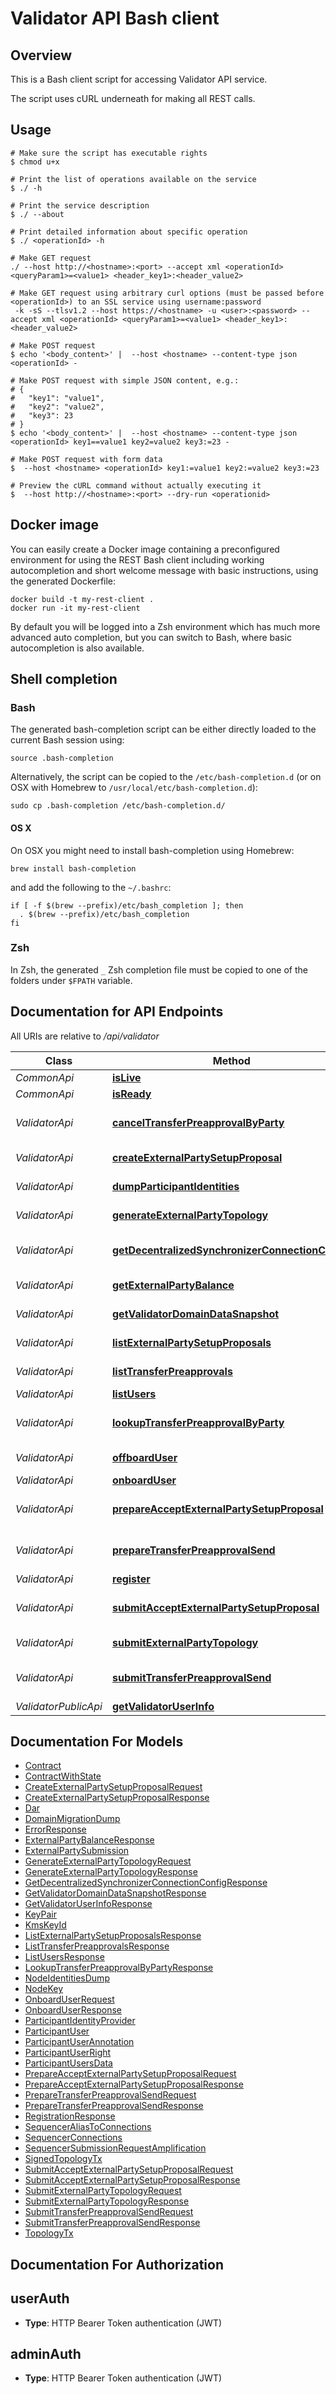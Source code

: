 # Validator API Bash client

## Overview

This is a Bash client script for accessing Validator API service.

The script uses cURL underneath for making all REST calls.

## Usage

```shell
# Make sure the script has executable rights
$ chmod u+x 

# Print the list of operations available on the service
$ ./ -h

# Print the service description
$ ./ --about

# Print detailed information about specific operation
$ ./ <operationId> -h

# Make GET request
./ --host http://<hostname>:<port> --accept xml <operationId> <queryParam1>=<value1> <header_key1>:<header_value2>

# Make GET request using arbitrary curl options (must be passed before <operationId>) to an SSL service using username:password
 -k -sS --tlsv1.2 --host https://<hostname> -u <user>:<password> --accept xml <operationId> <queryParam1>=<value1> <header_key1>:<header_value2>

# Make POST request
$ echo '<body_content>' |  --host <hostname> --content-type json <operationId> -

# Make POST request with simple JSON content, e.g.:
# {
#   "key1": "value1",
#   "key2": "value2",
#   "key3": 23
# }
$ echo '<body_content>' |  --host <hostname> --content-type json <operationId> key1==value1 key2=value2 key3:=23 -

# Make POST request with form data
$  --host <hostname> <operationId> key1:=value1 key2:=value2 key3:=23

# Preview the cURL command without actually executing it
$  --host http://<hostname>:<port> --dry-run <operationid>

```

## Docker image

You can easily create a Docker image containing a preconfigured environment
for using the REST Bash client including working autocompletion and short
welcome message with basic instructions, using the generated Dockerfile:

```shell
docker build -t my-rest-client .
docker run -it my-rest-client
```

By default you will be logged into a Zsh environment which has much more
advanced auto completion, but you can switch to Bash, where basic autocompletion
is also available.

## Shell completion

### Bash

The generated bash-completion script can be either directly loaded to the current Bash session using:

```shell
source .bash-completion
```

Alternatively, the script can be copied to the `/etc/bash-completion.d` (or on OSX with Homebrew to `/usr/local/etc/bash-completion.d`):

```shell
sudo cp .bash-completion /etc/bash-completion.d/
```

#### OS X

On OSX you might need to install bash-completion using Homebrew:

```shell
brew install bash-completion
```

and add the following to the `~/.bashrc`:

```shell
if [ -f $(brew --prefix)/etc/bash_completion ]; then
  . $(brew --prefix)/etc/bash_completion
fi
```

### Zsh

In Zsh, the generated `_` Zsh completion file must be copied to one of the folders under `$FPATH` variable.

## Documentation for API Endpoints

All URIs are relative to */api/validator*

Class | Method | HTTP request | Description
------------ | ------------- | ------------- | -------------
*CommonApi* | [**isLive**](docs/CommonApi.md#islive) | **GET** /livez | 
*CommonApi* | [**isReady**](docs/CommonApi.md#isready) | **GET** /readyz | 
*ValidatorApi* | [**cancelTransferPreapprovalByParty**](docs/ValidatorApi.md#canceltransferpreapprovalbyparty) | **DELETE** /v0/admin/transfer-preapprovals/by-party/{receiver-party} | 
*ValidatorApi* | [**createExternalPartySetupProposal**](docs/ValidatorApi.md#createexternalpartysetupproposal) | **POST** /v0/admin/external-party/setup-proposal | 
*ValidatorApi* | [**dumpParticipantIdentities**](docs/ValidatorApi.md#dumpparticipantidentities) | **GET** /v0/admin/participant/identities | 
*ValidatorApi* | [**generateExternalPartyTopology**](docs/ValidatorApi.md#generateexternalpartytopology) | **POST** /v0/admin/external-party/topology/generate | 
*ValidatorApi* | [**getDecentralizedSynchronizerConnectionConfig**](docs/ValidatorApi.md#getdecentralizedsynchronizerconnectionconfig) | **GET** /v0/admin/participant/global-domain-connection-config | 
*ValidatorApi* | [**getExternalPartyBalance**](docs/ValidatorApi.md#getexternalpartybalance) | **GET** /v0/admin/external-party/balance | 
*ValidatorApi* | [**getValidatorDomainDataSnapshot**](docs/ValidatorApi.md#getvalidatordomaindatasnapshot) | **GET** /v0/admin/domain/data-snapshot | 
*ValidatorApi* | [**listExternalPartySetupProposals**](docs/ValidatorApi.md#listexternalpartysetupproposals) | **GET** /v0/admin/external-party/setup-proposal | 
*ValidatorApi* | [**listTransferPreapprovals**](docs/ValidatorApi.md#listtransferpreapprovals) | **GET** /v0/admin/transfer-preapprovals | 
*ValidatorApi* | [**listUsers**](docs/ValidatorApi.md#listusers) | **GET** /v0/admin/users | 
*ValidatorApi* | [**lookupTransferPreapprovalByParty**](docs/ValidatorApi.md#lookuptransferpreapprovalbyparty) | **GET** /v0/admin/transfer-preapprovals/by-party/{receiver-party} | 
*ValidatorApi* | [**offboardUser**](docs/ValidatorApi.md#offboarduser) | **POST** /v0/admin/users/offboard | 
*ValidatorApi* | [**onboardUser**](docs/ValidatorApi.md#onboarduser) | **POST** /v0/admin/users | 
*ValidatorApi* | [**prepareAcceptExternalPartySetupProposal**](docs/ValidatorApi.md#prepareacceptexternalpartysetupproposal) | **POST** /v0/admin/external-party/setup-proposal/prepare-accept | 
*ValidatorApi* | [**prepareTransferPreapprovalSend**](docs/ValidatorApi.md#preparetransferpreapprovalsend) | **POST** /v0/admin/external-party/transfer-preapproval/prepare-send | 
*ValidatorApi* | [**register**](docs/ValidatorApi.md#register) | **POST** /v0/register | 
*ValidatorApi* | [**submitAcceptExternalPartySetupProposal**](docs/ValidatorApi.md#submitacceptexternalpartysetupproposal) | **POST** /v0/admin/external-party/setup-proposal/submit-accept | 
*ValidatorApi* | [**submitExternalPartyTopology**](docs/ValidatorApi.md#submitexternalpartytopology) | **POST** /v0/admin/external-party/topology/submit | 
*ValidatorApi* | [**submitTransferPreapprovalSend**](docs/ValidatorApi.md#submittransferpreapprovalsend) | **POST** /v0/admin/external-party/transfer-preapproval/submit-send | 
*ValidatorPublicApi* | [**getValidatorUserInfo**](docs/ValidatorPublicApi.md#getvalidatoruserinfo) | **GET** /v0/validator-user | 


## Documentation For Models

 - [Contract](docs/Contract.md)
 - [ContractWithState](docs/ContractWithState.md)
 - [CreateExternalPartySetupProposalRequest](docs/CreateExternalPartySetupProposalRequest.md)
 - [CreateExternalPartySetupProposalResponse](docs/CreateExternalPartySetupProposalResponse.md)
 - [Dar](docs/Dar.md)
 - [DomainMigrationDump](docs/DomainMigrationDump.md)
 - [ErrorResponse](docs/ErrorResponse.md)
 - [ExternalPartyBalanceResponse](docs/ExternalPartyBalanceResponse.md)
 - [ExternalPartySubmission](docs/ExternalPartySubmission.md)
 - [GenerateExternalPartyTopologyRequest](docs/GenerateExternalPartyTopologyRequest.md)
 - [GenerateExternalPartyTopologyResponse](docs/GenerateExternalPartyTopologyResponse.md)
 - [GetDecentralizedSynchronizerConnectionConfigResponse](docs/GetDecentralizedSynchronizerConnectionConfigResponse.md)
 - [GetValidatorDomainDataSnapshotResponse](docs/GetValidatorDomainDataSnapshotResponse.md)
 - [GetValidatorUserInfoResponse](docs/GetValidatorUserInfoResponse.md)
 - [KeyPair](docs/KeyPair.md)
 - [KmsKeyId](docs/KmsKeyId.md)
 - [ListExternalPartySetupProposalsResponse](docs/ListExternalPartySetupProposalsResponse.md)
 - [ListTransferPreapprovalsResponse](docs/ListTransferPreapprovalsResponse.md)
 - [ListUsersResponse](docs/ListUsersResponse.md)
 - [LookupTransferPreapprovalByPartyResponse](docs/LookupTransferPreapprovalByPartyResponse.md)
 - [NodeIdentitiesDump](docs/NodeIdentitiesDump.md)
 - [NodeKey](docs/NodeKey.md)
 - [OnboardUserRequest](docs/OnboardUserRequest.md)
 - [OnboardUserResponse](docs/OnboardUserResponse.md)
 - [ParticipantIdentityProvider](docs/ParticipantIdentityProvider.md)
 - [ParticipantUser](docs/ParticipantUser.md)
 - [ParticipantUserAnnotation](docs/ParticipantUserAnnotation.md)
 - [ParticipantUserRight](docs/ParticipantUserRight.md)
 - [ParticipantUsersData](docs/ParticipantUsersData.md)
 - [PrepareAcceptExternalPartySetupProposalRequest](docs/PrepareAcceptExternalPartySetupProposalRequest.md)
 - [PrepareAcceptExternalPartySetupProposalResponse](docs/PrepareAcceptExternalPartySetupProposalResponse.md)
 - [PrepareTransferPreapprovalSendRequest](docs/PrepareTransferPreapprovalSendRequest.md)
 - [PrepareTransferPreapprovalSendResponse](docs/PrepareTransferPreapprovalSendResponse.md)
 - [RegistrationResponse](docs/RegistrationResponse.md)
 - [SequencerAliasToConnections](docs/SequencerAliasToConnections.md)
 - [SequencerConnections](docs/SequencerConnections.md)
 - [SequencerSubmissionRequestAmplification](docs/SequencerSubmissionRequestAmplification.md)
 - [SignedTopologyTx](docs/SignedTopologyTx.md)
 - [SubmitAcceptExternalPartySetupProposalRequest](docs/SubmitAcceptExternalPartySetupProposalRequest.md)
 - [SubmitAcceptExternalPartySetupProposalResponse](docs/SubmitAcceptExternalPartySetupProposalResponse.md)
 - [SubmitExternalPartyTopologyRequest](docs/SubmitExternalPartyTopologyRequest.md)
 - [SubmitExternalPartyTopologyResponse](docs/SubmitExternalPartyTopologyResponse.md)
 - [SubmitTransferPreapprovalSendRequest](docs/SubmitTransferPreapprovalSendRequest.md)
 - [SubmitTransferPreapprovalSendResponse](docs/SubmitTransferPreapprovalSendResponse.md)
 - [TopologyTx](docs/TopologyTx.md)


## Documentation For Authorization


## userAuth


- **Type**: HTTP Bearer Token authentication (JWT)

## adminAuth


- **Type**: HTTP Bearer Token authentication (JWT)

